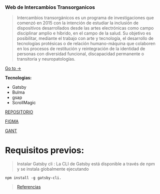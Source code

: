 ### Web de Intercambios Transorganicos

>Intercambios transorgánicos es un programa de investigaciones que comenzó en 2015 con la intención de estudiar la inclusión de dispositivos desarrollados desde las artes electrónicas como campo disciplinar amplio e híbrido, en el campo de la salud. Su objetivo es posibilitar, mediante el trabajo con arte y tecnología, el desarrollo de tecnologías protésicas o de relación humano-máquina que colaboren en los procesos de restitución y reintegración de la identidad de personas con diversidad funcional, discapacidad permanente o transitoria y neuropatologías. 


[Go to →](https://intercambiostransorganicos.org/)

**Tecnologias:**
- Gatsby
- Bulma
- gsap
- ScrollMagic


[REPOSITORIO](https://github.com/milasantacruz/IT-Gatsby)

[FIGMA](https://www.figma.com/file/mO4pfFWkCTD74L3EhstkXc/ITWEB?node-id=0%3A1)

[GANT](https://miro.com/app/board/uXjVO2GdKgI=/)



# Requisitos previos:

>Instalar Gatsby cli : La CLI de Gatsby está disponible a través de npm y se instala globalmente ejecutando 

``npm install -g gatsby-cli.``

>[Referencias](https://www.gatsbyjs.com/docs/reference/gatsby-cli/) 

